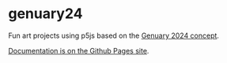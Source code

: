 # genuary24

Fun art projects using p5js based on the <a href="https://genuary.art/">Genuary 2024 concept</a>.

<a href="https://kentquirk.github.io/genuary24/">Documentation is on the Github Pages site</a>.
